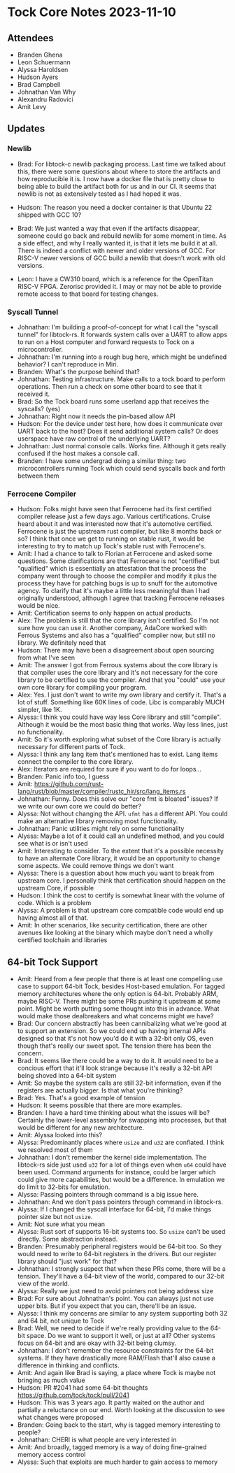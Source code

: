 Tock Core Notes 2023-11-10
==========================

## Attendees
 - Branden Ghena
 - Leon Schuermann
 - Alyssa Haroldsen
 - Hudson Ayers
 - Brad Campbell
 - Johnathan Van Why
 - Alexandru Radovici
 - Amit Levy

## Updates

### Newlib
 * Brad: For libtock-c newlib packaging process. Last time we talked about this, there were some questions about where to store the artifacts and how reproducible it is. I now have a docker file that is pretty close to being able to build the artifact both for us and in our CI. It seems that newlib is not as extensively tested as I had hoped it was. 
 * Hudson: The reason you need a docker container is that Ubuntu 22 shipped with GCC 10?
 * Brad: We just wanted a way that even if the artifacts disappear, someone could go back and rebuild newlib for some moment in time. As a side effect, and why I really wanted it, is that it lets me build it at all. There is indeed a conflict with newer and older versions of GCC. For RISC-V newer versions of GCC build a newlib that doesn't work with old versions.

 * Leon: I have a CW310 board, which is a reference for the OpenTitan RISC-V FPGA. Zerorisc provided it. I may or may not be able to provide remote access to that board for testing changes.

### Syscall Tunnel
 * Johnathan: I'm building a proof-of-concept for what I call the "syscall tunnel" for libtock-rs. It forwards system calls over a UART to allow apps to run on a Host computer and forward requests to Tock on a microcontroller.
 * Johnathan: I'm running into a rough bug here, which might be undefined behavior? I can't reproduce in Miri.
 * Branden: What's the purpose behind that?
 * Johnathan: Testing infrastructure. Make calls to a tock board to perform operations. Then run a check on some other board to see that it received it.
 * Brad: So the Tock board runs some userland app that receives the syscalls? (yes)
 * Johnathan: Right now it needs the pin-based allow API
 * Hudson: For the device under test here, how does it communicate over UART back to the host? Does it send additional system calls? Or does userspace have raw control of the underlying UART?
 * Johnathan: Just normal console calls. Works fine. Although it gets really confused if the host makes a console call.
 * Branden: I have some undergrad doing a similar thing: two microcontrollers running Tock which could send syscalls back and forth between them

### Ferrocene Compiler
 * Hudson: Folks might have seen that Ferrocene had its first certified compiler release just a few days ago. Various certifications. Cruise heard about it and was interested now that it's automotive certified. Ferrocene is just the upstream rust compiler, but like 8 months back or so? I think that once we get to running on stable rust, it would be interesting to try to match up Tock's stable rust with Ferrocene's.
 * Amit: I had a chance to talk to Florian at Ferrocene and asked some questions. Some clarifications are that Ferrocene is not "certified" but "qualified" which is essentially an attestation that the process the company went through to choose the compiler and modify it plus the process they have for patching bugs is up to snuff for the automotive agency. To clarify that it's maybe a little less meaningful than I had originally understood, although I agree that tracking Ferrocene releases would be nice.
 * Amit: Certification seems to only happen on actual products.
 * Alex: The problem is still that the core library isn't certified. So I'm not sure how you can use it. Another company, AdaCore worked with Ferrous Systems and also has a "qualified" compiler now, but still no library. We definitely need that
 * Hudson: There may have been a disagreement about open sourcing from what I've seen
 * Amit: The answer I got from Ferrous systems about the core library is that compiler uses the core library and it's not necessary for the core library to be certified to use the compiler. And that you "could" use your own core library for compiling your program.
 * Alex: Yes. I just don't want to write my own library and certify it. That's a lot of stuff. Something like 60K lines of code. Libc is comparably MUCH simpler, like 1K.
 * Alyssa: I think you could have way less Core library and still "compile". Although it would be the most basic thing that works. Way less lines, just no functionality.
 * Amit: So it's worth exploring what subset of the Core library is actually necessary for different parts of Tock.
 * Alyssa: I think any lang item that's mentioned has to exist. Lang items connect the compiler to the core library.
 * Alex: Iterators are required for sure if you want to do for loops...
 * Branden: Panic info too, I guess
 * Amit: https://github.com/rust-lang/rust/blob/master/compiler/rustc_hir/src/lang_items.rs
 * Johnathan: Funny. Does this solve our "core fmt is bloated" issues? If we write our own core we could do better?
 * Alyssa: Not without changing the API. `ufmt` has a different API. You could make an alternative library removing most functionality.
 * Johnathan: Panic utilities might rely on some functionality
 * Alyssa: Maybe a lot of it could call an undefined method, and you could see what is or isn't used
 * Amit: Interesting to consider. To the extent that it's a possible necessity to have an alternate Core library, it would be an opportunity to change some aspects. We could remove things we don't want
 * Alyssa: There is a question about how much you want to break from upstream core. I personally think that certification should happen on the upstream Core, if possible
 * Hudson: I think the cost to certify is somewhat linear with the volume of code. Which is a problem
 * Alyssa: A problem is that upstream core compatible code would end up having almost all of that.
 * Amit: In other scenarios, like security certification, there are other avenues like looking at the binary which maybe don't need a wholly certified toolchain and libraries


## 64-bit Tock Support
 * Amit: Heard from a few people that there is at least one compelling use case to support 64-bit Tock, besides Host-based emulation. For tagged memory architectures where the only option is 64-bit. Probably ARM, maybe RISC-V. There might be some PRs pushing it upstream at some point. Might be worth putting some thought into this in advance. What would make those dealbreakers and what concerns might we have?
 * Brad: Our concern abstractly has been cannibalizing what we're good at to support an extension. So we could end up having internal APIs designed so that it's not how you'd do it with a 32-bit only OS, even though that's really our sweet spot. The tension there has been the concern.
 * Brad: It seems like there could be a way to do it. It would need to be a concious effort that it'll look strange because it's really a 32-bit API being shoved into a 64-bit system
 * Amit: So maybe the system calls are still 32-bit information, even if the registers are actually bigger. Is that what you're thinking?
 * Brad: Yes. That's a good example of tension
 * Hudson: It seems possible that there are more examples.
 * Branden: I have a hard time thinking about what the issues will be? Certainly the lower-level assembly for swapping into processes, but that would be different for any new architecture.
 * Amit: Alyssa looked into this?
 * Alyssa: Predominantly places where `usize` and `u32` are conflated. I think we resolved most of them
 * Johnathan: I don't remember the kernel side implementation. The libtock-rs side just used `u32` for a lot of things even when `u64` could have been used. Command arguments for instance, could be larger which could give more capabilities, but would be a difference. In emulation we do limit to 32-bits for emulation.
 * Alyssa: Passing pointers through command is a big issue here.
 * Johnathan: And we don't pass pointers through command in libtock-rs.
 * Alyssa: If I changed the syscall interface for 64-bit, I'd make things pointer size but not `usize`.
 * Amit: Not sure what you mean
 * Alyssa: Rust sort of supports 16-bit systems too. So `usize` can't be used directly. Some abstraction instead.
 * Branden: Presumably peripheral registers would be 64-bit too. So they would need to write to 64-bit registers in the drivers. But our register library should "just work" for that?
 * Johnathan: I strongly suspect that when these PRs come, there will be a tension. They'll have a 64-bit view of the world, compared to our 32-bit view of the world.
 * Alyssa: Really we just need to avoid pointers not being address size
 * Brad: For sure about Johnathan's point. You can always just not use upper bits. But if you expect that you can, there'll be an issue.
 * Alyssa: I think my concerns are similar to any system supporting both 32 and 64 bit, not unique to Tock
 * Brad: Well, we need to decide if we're really providing value to the 64-bit space. Do we want to support it well, or just at all? Other systems focus on 64-bit and are okay with 32-bit being clumsy.
 * Johnathan: I don't remember the resource constraints for the 64-bit systems. If they have drastically more RAM/Flash that'll also cause a difference in thinking and conflicts.
 * Amit: And again like Brad is saying, a place where Tock is maybe not bringing as much value
 * Hudson: PR #2041 had some 64-bit thoughts https://github.com/tock/tock/pull/2041
 * Hudson: This was 3 years ago. It partly waited on the author and partially a reluctance on our end. Worth looking at the discussion to see what changes were proposed
 * Branden: Going back to the start, why is tagged memory interesting to people?
 * Johnathan: CHERI is what people are very interested in
 * Amit: And broadly, tagged memory is a way of doing fine-grained memory access control
 * Alyssa: Such that exploits are much harder to gain access to memory

